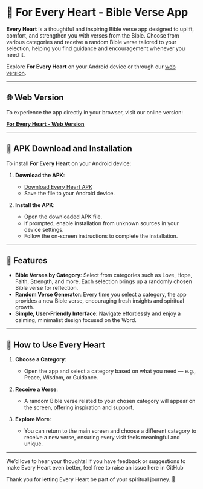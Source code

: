 # 🙏 For Every Heart - Bible Verse App

**Every Heart** is a thoughtful and inspiring Bible verse app designed to uplift, comfort, and strengthen you with verses from the Bible. Choose from various categories and receive a random Bible verse tailored to your selection, helping you find guidance and encouragement whenever you need it.

Explore **For Every Heart** on your Android device or through our [web version](https://foreveryheart.netlify.app).

---

## 🌐 Web Version

To experience the app directly in your browser, visit our online version:

[**For Every Heart - Web Version**](https://foreveryheart.netlify.app)

---

## 📲 APK Download and Installation

To install **For Every Heart** on your Android device:

1. **Download the APK**:
   - [Download Every Heart APK](./For-Every-Heart.apk)
   - Save the file to your Android device.

2. **Install the APK**:
   - Open the downloaded APK file.
   - If prompted, enable installation from unknown sources in your device settings.
   - Follow the on-screen instructions to complete the installation.

---

## 🌟 Features

- **Bible Verses by Category**: Select from categories such as Love, Hope, Faith, Strength, and more. Each selection brings up a randomly chosen Bible verse for reflection.
- **Random Verse Generator**: Every time you select a category, the app provides a new Bible verse, encouraging fresh insights and spiritual growth.
- **Simple, User-Friendly Interface**: Navigate effortlessly and enjoy a calming, minimalist design focused on the Word.
  
---

## 🤔 How to Use Every Heart

1. **Choose a Category**:
   - Open the app and select a category based on what you need — e.g., Peace, Wisdom, or Guidance.
   
2. **Receive a Verse**:
   - A random Bible verse related to your chosen category will appear on the screen, offering inspiration and support.
   
3. **Explore More**:
   - You can return to the main screen and choose a different category to receive a new verse, ensuring every visit feels meaningful and unique.

---

We’d love to hear your thoughts! If you have feedback or suggestions to make Every Heart even better, feel free to raise an issue here in GitHub

Thank you for letting Every Heart be part of your spiritual journey. 🙏

